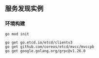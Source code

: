 
## 服务发现实例

### 环境构建

```shell
go mod init

go get go.etcd.io/etcd/clientv3
go get github.com/coreos/etcd/mvcc/mvccpb
go get google.golang.org/grpc@v1.26.0
```
